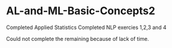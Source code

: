 # AL-and-ML-Basic-Concepts2

Completed Applied Statistics
Completed NLP exercies 1,2,3 and 4

Could not complete the remaining because of lack of time.
